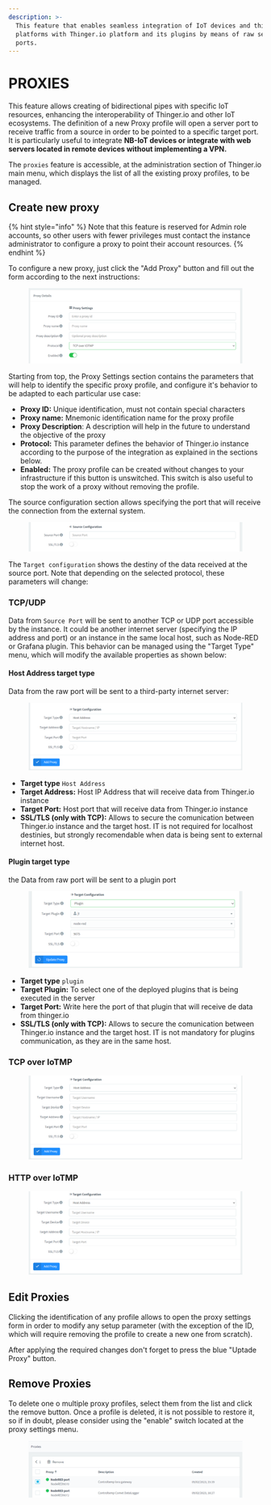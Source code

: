 ```yaml
---
description: >-
  This feature that enables seamless integration of IoT devices and third-party
  platforms with Thinger.io platform and its plugins by means of raw server
  ports.
---
```


# PROXIES

This feature allows creating of bidirectional pipes with specific IoT resources, enhancing the interoperability of Thinger.io and other IoT ecosystems. The definition of a new Proxy profile will open a server port to receive traffic from a source in order to be pointed to a specific target port.  It is particularly useful to integrate **NB-IoT devices or integrate with web servers located in remote devices without implementing a VPN.**&#x20;

The `proxies` feature is accessible, at the administration section of Thinger.io main menu, which displays the list of all the existing proxy profiles, to be managed.&#x20;

## Create new proxy

{% hint style="info" %}
Note that this feature is reserved for Admin role accounts, so other users with fewer privileges must contact the instance administrator to configure a proxy to point their account resources.
{% endhint %}

To configure a new proxy, just click the "Add Proxy" button and fill out the form according to the next instructions:&#x20;

<figure><img src=".gitbook/assets/image (16).png" alt=""><figcaption></figcaption></figure>

Starting from top, the Proxy Settings section contains the parameters that will help to identify the specific proxy profile, and configure it's behavior to be adapted to each particular use case:&#x20;

* **Proxy ID:** Unique identification, must not contain special characters&#x20;
* **Proxy name:** Mnemonic identification name for the proxy profile
* **Proxy Description**: A description will help in the future to understand the objective of the  proxy
* **Protocol:**  This parameter defines the behavior of Thinger.io instance according to the purpose of the integration as explained in the sections below.   &#x20;
* **Enabled:** The proxy profile can be created without changes to your infrastructure if this button is unswitched. This switch is also useful to stop the work of a proxy without removing the profile.&#x20;

The source configuration section allows specifying the port that will receive the connection from the external system.&#x20;

<figure><img src=".gitbook/assets/image (6).png" alt=""><figcaption></figcaption></figure>

The `Target configuration` shows the destiny of the data received at the source port. Note that depending on the selected protocol, these parameters will change:&#x20;

### TCP/UDP

Data from `Source Port` will be sent to another TCP or UDP port accessible by the instance. It could be another internet server (specifying the IP address and port) or an instance in the same local host, such as Node-RED or Grafana plugin. This behavior can be managed using the "Target Type" menu, which will modify the available properties as shown below:&#x20;

#### Host Address target type

Data from the raw port will be sent to a third-party internet server:

<figure><img src=".gitbook/assets/image (15).png" alt=""><figcaption></figcaption></figure>

* **Target type** `Host Address`
* **Target Address:** Host IP Address that will receive data from Thinger.io instance
* **Target Port:** Host port that will receive data from Thinger.io instance
* **SSL/TLS (only with TCP):** Allows to secure the comunication between Thinger.io instance and the target host. IT is not required for localhost destinies, but strongly recomendable when data is being sent to external internet host.&#x20;

#### Plugin target type

the Data from raw port will be sent to a plugin port

<figure><img src=".gitbook/assets/image (4).png" alt=""><figcaption></figcaption></figure>

* **Target type** `plugin`
* **Target Plugin:** To select one of the deployed plugins that is being executed in the server
* **Target Port:** Write here the port of that plugin that will receive de data from thinger.io
* **SSL/TLS (only with TCP):** Allows to secure the comunication between Thinger.io instance and the target host. IT is not mandatory for plugins communication, as they are in the same host.&#x20;

### TCP over IoTMP

<figure><img src=".gitbook/assets/image.png" alt=""><figcaption></figcaption></figure>

### HTTP over IoTMP

<figure><img src=".gitbook/assets/image (1).png" alt=""><figcaption></figcaption></figure>

## Edit Proxies

Clicking the identification of any profile allows to open the proxy settings form in order to modify any setup parameter (with the exception of the ID, which will require removing the profile to create a new one from scratch).

After applying the required changes don't forget to press the blue "Uptade Proxy" button.&#x20;

## Remove Proxies

To delete one o multiple proxy profiles, select them from the list and click the remove button. Once a profile is deleted, it is not possible to restore it, so if in doubt, please consider using the "enable" switch located at the proxy settings menu.&#x20;

<figure><img src=".gitbook/assets/image (10).png" alt=""><figcaption></figcaption></figure>


